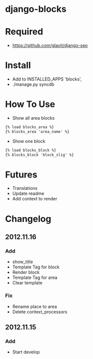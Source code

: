 django-blocks
=============

# Required
* https://github.com/glavit/django-seo

# Install
* Add to INSTALLED_APPS 'blocks',
* ./manage.py syncdb

# How To Use
* Show all area blocks

```html
{% load blocks_area %}
{% blocks_area 'area_name' %}
```

* Show one block

```html
{% load blocks_block %}
{% blocks_block 'block_slig' %}
```

# Futures
* Translations
* Update readme
* Add context to render

# Changelog
## 2012.11.16
### Add
* show_title
* Template Tag for block
* Render block
* Template Tag for area
* Clear template

### Fix
* Rename place to area
* Delete context_processors

## 2012.11.15
### Add
* Start develop
